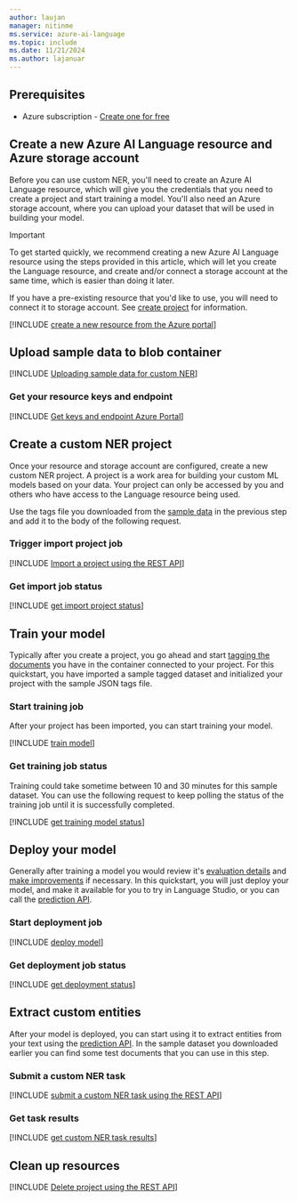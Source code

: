 ```yaml
---
author: laujan
manager: nitinme
ms.service: azure-ai-language
ms.topic: include
ms.date: 11/21/2024
ms.author: lajanuar
---
```


## Prerequisites

* Azure subscription - [Create one for free](https://azure.microsoft.com/free/cognitive-services)



## Create a new Azure AI Language resource and Azure storage account

Before you can use custom NER, you'll need to create an Azure AI Language resource, which will give you the credentials that you need to create a project and start training a model. You'll also need an Azure storage account, where you can upload your dataset that will be used in building your model.

> [!IMPORTANT]
> To get started quickly, we recommend creating a new Azure AI Language resource using the steps provided in this article, which will let you create the Language resource, and create and/or connect a storage account at the same time, which is easier than doing it later.
>
> If you have a pre-existing resource that you'd like to use, you will need to connect it to storage account. See [create project](../../how-to/create-project.md#using-a-pre-existing-language-resource)  for information.

[!INCLUDE [create a new resource from the Azure portal](../resource-creation-azure-portal.md)]



## Upload sample data to blob container

[!INCLUDE [Uploading sample data for custom NER](blob-storage-upload.md)]



### Get your resource keys and endpoint

[!INCLUDE [Get keys and endpoint Azure Portal](../get-keys-endpoint-azure.md)]



## Create a custom NER project

Once your resource and storage account are configured, create a new custom NER project. A project is a work area for building your custom ML models based on your data. Your project can only be accessed by you and others who have access to the Language resource being used.

Use the tags file you downloaded from the [sample data](https://github.com/Azure-Samples/cognitive-services-sample-data-files) in the previous step and add it to the body of the following request. 

### Trigger import project job 

[!INCLUDE [Import a project using the REST API](../rest-api/import-project.md)]



### Get import job status

 [!INCLUDE [get import project status](../rest-api/get-import-status.md)]



## Train your model

Typically after you create a project, you go ahead and start [tagging the documents](../../how-to/tag-data.md) you have in the container connected to your project. For this quickstart, you have imported a sample tagged dataset and initialized your project with the sample JSON tags file.

### Start training job

After your project has been imported, you can start training your model. 

[!INCLUDE [train model](../rest-api/train-model.md)]



### Get training job status

Training could take sometime between 10 and 30 minutes for this sample dataset. You can use the following request to keep polling the status of the training job until it is successfully completed.

[!INCLUDE [get training model status](../rest-api/get-training-status.md)]



## Deploy your model

Generally after training a model you would review it's [evaluation details](../../how-to/view-model-evaluation.md) and [make improvements](../../how-to/view-model-evaluation.md) if necessary. In this quickstart, you will just deploy your model, and make it available for you to try in Language Studio, or you can call the [prediction API](https://aka.ms/ct-runtime-swagger).

### Start deployment job

[!INCLUDE [deploy model](../rest-api/deploy-model.md)]



### Get deployment job status

[!INCLUDE [get deployment status](../rest-api/get-deployment-status.md)]



## Extract custom entities

After your model is deployed, you can start using it to extract entities from your text using the [prediction API](https://aka.ms/ct-runtime-swagger). In the sample dataset you downloaded earlier you can find some test documents that you can use in this step.

### Submit a custom NER task

[!INCLUDE [submit a custom NER task using the REST API](../rest-api/submit-task.md)]



### Get task results

[!INCLUDE [get custom NER task results](../rest-api/get-results.md)]



## Clean up resources

[!INCLUDE [Delete project using the REST API](../rest-api/delete-project.md)]
